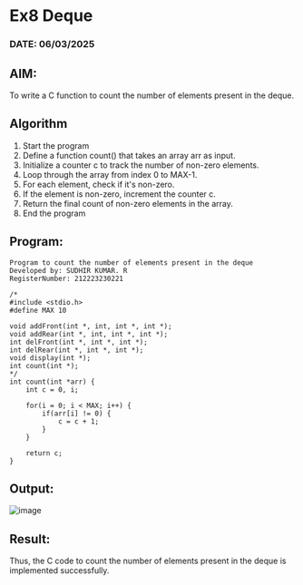 # Ex8 Deque
### DATE: 06/03/2025
## AIM:
To write a C function to count the number of elements present in the deque.

## Algorithm
1. Start the program
2. Define a function count() that takes an array arr as input. 
3. Initialize a counter c to track the number of non-zero elements. 
4. Loop through the array from index 0 to MAX-1. 
5. For each element, check if it's non-zero. 
6. If the element is non-zero, increment the counter c. 
7. Return the final count of non-zero elements in the array. 
8. End the program

## Program:
```
Program to count the number of elements present in the deque
Developed by: SUDHIR KUMAR. R
RegisterNumber: 212223230221
```
```
/* 
#include <stdio.h> 
#define MAX 10 

void addFront(int *, int, int *, int *); 
void addRear(int *, int, int *, int *); 
int delFront(int *, int *, int *); 
int delRear(int *, int *, int *); 
void display(int *); 
int count(int *); 
*/
int count(int *arr) { 
    int c = 0, i; 
    
    for(i = 0; i < MAX; i++) { 
        if(arr[i] != 0) { 
            c = c + 1; 
        } 
    } 
    
    return c; 
}
```
## Output:

![image](https://github.com/user-attachments/assets/6207f0f3-2253-464e-811e-b3e0b6db9c33)

## Result:
Thus, the C code to count the number of elements present in the deque is implemented successfully.
